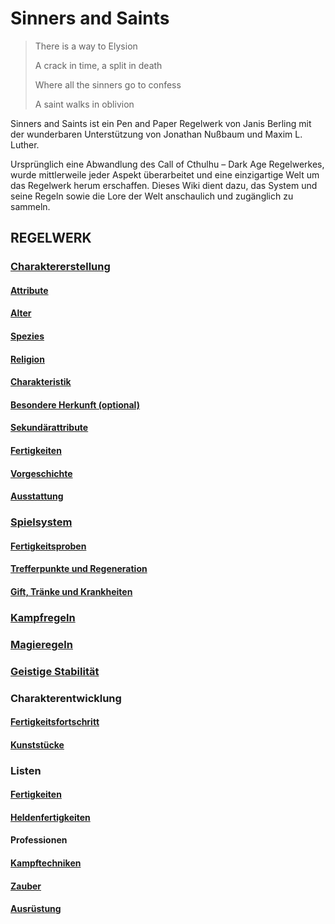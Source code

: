 # Sinners and Saints

> There is a way to Elysion
>
> A crack in time, a split in death
>
> Where all the sinners go to confess
>
> A saint walks in oblivion

Sinners and Saints ist ein Pen and Paper Regelwerk von Janis Berling mit der wunderbaren Unterstützung von Jonathan Nußbaum und Maxim L. Luther.

Ursprünglich eine Abwandlung des Call of Cthulhu – Dark Age Regelwerkes, wurde mittlerweile jeder Aspekt überarbeitet und eine einzigartige Welt um das Regelwerk herum erschaffen. Dieses Wiki dient dazu, das System und seine Regeln sowie die Lore der Welt anschaulich und zugänglich zu sammeln.

## REGELWERK

### [Charaktererstellung](Charaktererstellung/Charaktererstellung.md)

#### [Attribute](Charaktererstellung/Attribute.mdAttribute.md)

#### [Alter](Charaktererstellung/Alter.md)

#### [Spezies](Charaktererstellung/Spezies.md)

#### [Religion](Charaktererstellung/Religion.md)

#### [Charakteristik](Charaktererstellung/Charakteristik.md)

#### [Besondere Herkunft (optional)](Charaktererstellung/Herkunft.md)

#### [Sekundärattribute](Charaktererstellung/Sekundärattribute.md)

#### [Fertigkeiten](Charaktererstellung/Fertigkeiten.md)

#### [Vorgeschichte](Charaktererstellung/Vorgeschichte.md)

#### [Ausstattung](Charaktererstellung/Ausstattung.md)

### [Spielsystem](Spielsystem/Spielsystem.md)

#### [Fertigkeitsproben](Spielsystem/Fertigkeitsproben.md)

#### [Trefferpunkte und Regeneration](Spielsystem/Trefferpunkte.md)

#### [Gift, Tränke und Krankheiten](Spielsystem/Gift_und_Tränke.md)

### [Kampfregeln](Kampfregeln/Kampfregeln.md)

### [Magieregeln](Magieregeln/Magieregeln.md)

### [Geistige Stabilität](Geistige_Stabilität/Geistige_Stabilität.md)

### Charakterentwicklung

#### [Fertigkeitsfortschritt](Charaktererstellung/Fertigkeitsfortschritt.md)

#### [Kunststücke](Charaktererstellung/Kunststücke.md)

### Listen

#### [Fertigkeiten](Charaktererstellung/Liste_der_Fertigkeiten.md)

#### [Heldenfertigkeiten](Charaktererstellung/Liste_der_Heldenfertigkeiten.md)

#### Professionen

#### [Kampftechniken](Charaktererstellung/Liste_der_Kampftechniken.md)

#### [Zauber](Charaktererstellung/Liste_der_Zauber.md)

#### [Ausrüstung](Ausrüstung/Ausrüstung.md)
